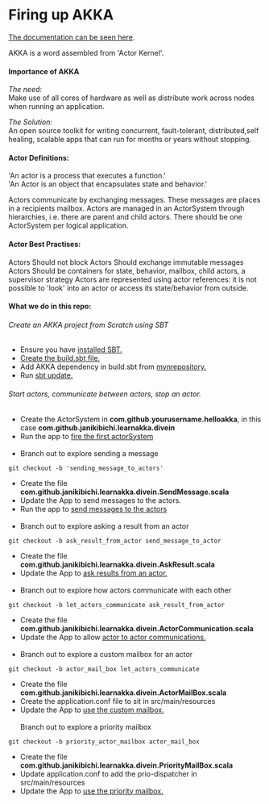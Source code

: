 # Firing up AKKA
[The documentation can be seen here](https://akka.io/docs/).

AKKA is a word assembled from 'Actor Kernel'.

#### Importance of AKKA
*The need:* <br>
Make use of all cores of hardware as well as distribute work across nodes when running an 
application.

*The Solution:* <br>
An open source toolkit for writing concurrent, fault-tolerant, distributed,self healing, scalable apps 
that can run for months or years without stopping.

#### Actor Definitions:
'An actor is a process that executes a function.'<br>
'An Actor is an object that encapsulates state and behavior.'

Actors communicate by exchanging messages. These messages are places in a recipients mailbox.
Actors are managed in an ActorSystem through hierarchies, i.e. there are parent and child actors. 
There should be one ActorSystem per logical application.

#### Actor Best Practises:
Actors Should not block
Actors Should exchange immutable messages
Actors Should be containers for state, behavior, mailbox, child actors, a supervisor strategy
Actors are represented using actor references: it is not possible to 'look' into an actor or access its state/behavior 
from outside.

#### What we do in this repo:
###### Create an AKKA project from Scratch using SBT

- Ensure you have [installed SBT.](https://www.scala-sbt.org/1.0/docs/Setup.html)
- [Create the build.sbt file.](https://asciinema.org/a/tlWDSF1jBYWbSaCaKBfrfzruN)
- Add AKKA dependency in build.sbt from [mvnrepository.](https://mvnrepository.com/artifact/com.typesafe.akka/akka-actor)
- Run [sbt update.](https://asciinema.org/a/YquWSJ6d5c7OXRiBaM43FFwTL)

###### Start actors, communicate between actors, stop an actor.

- Create the ActorSystem in <b>com.github.yourusername.helloakka</b>, 
  in this case <b>com.github.janikibichi.learnakka.divein</b>
- Run the app to [fire the first actorSystem](https://asciinema.org/a/C36iHAwerZ8eNmjTQBukj3YcV)
<br><br>
- Branch out to explore sending a message
````
git checkout -b 'sending_message_to_actors'
````
- Create the file <b>com.github.janikibichi.learnakka.divein.SendMessage.scala</b>
- Update the App to send messages to the actors.<br>
- Run the app to [send messages to the actors](https://asciinema.org/a/NTZECMRFCb7UvpILLLUAMELmO)
<br><br>
- Branch out to explore asking a result from an actor
````
git checkout -b ask_result_from_actor send_message_to_actor
````
- Create the file <b>com.github.janikibichi.learnakka.divein.AskResult.scala</b>
- Update the App to [ask results from an actor.](https://asciinema.org/a/LOeDh2VBxyouWN0v0yn6kmMt6)
<br><br>
- Branch out to explore how actors communicate with each other
````
git checkout -b let_actors_communicate ask_result_from_actor
````
- Create the file <b>com.github.janikibichi.learnakka.divein.ActorCommunication.scala</b>
- Update the App to allow [actor to actor communications.](https://asciinema.org/a/YEDXg0WccwWACakYQTUWYYpE8)
<br><br>
- Branch out to explore a custom mailbox for an actor
````
git checkout -b actor_mail_box let_actors_communicate
````
- Create the file <b>com.github.janikibichi.learnakka.divein.ActorMailBox.scala</b>
- Create the application.conf file to sit in src/main/resources
- Update the App to [use the custom mailbox.](https://asciinema.org/a/8EkX57DsBqJg6CcyYbod2XdwI)
<br><br>
Branch out to explore a priority mailbox
````
git checkout -b priority_actor_mailbox actor_mail_box
````
- Create the file <b>com.github.janikibichi.learnakka.divein.PriorityMailBox.scala</b>
- Update application.conf to add the prio-dispatcher in src/main/resources
- Update the App to [use the priority mailbox.]()